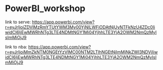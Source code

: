 # PowerBI_workshop

link to serve: https://app.powerbi.com/view?r=eyJrIjoiZDVlMzRmYTUtYWM3My00YjNlLWFiODAtNjUyNTFkNzU4ZDc0IiwidCI6IjEwMWRhNTg3LTE4NDMtNGY1Mi04YjhhLTE3YjA2OWM2NmQzMyIsImMiOjJ9

link to nba: https://app.powerbi.com/view?r=eyJrIjoiMmZkNTM0NGEtYzVlMC00NTM2LTlhNGEtNjlmMjNkZWI3NDVjIiwidCI6IjEwMWRhNTg3LTE4NDMtNGY1Mi04YjhhLTE3YjA2OWM2NmQzMyIsImMiOjJ9
